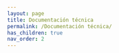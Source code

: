 ```yaml
---
layout: page
title: Documentación técnica
permalink: /Documentación técnica/
has_children: true
nav_order: 2
---
```


